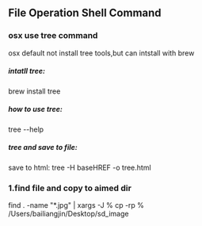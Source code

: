 ## File Operation Shell Command



### osx use tree command 
osx default not install tree tools,but can intstall with brew 

##### intatll tree:

brew install tree

##### how to use tree:

tree --help

##### tree and save to file:

save to html:
tree -H baseHREF -o tree.html


### 1.find file and copy to aimed dir

find . -name "*.jpg" | xargs -J % cp -rp % /Users/bailiangjin/Desktop/sd_image




